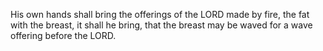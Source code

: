 His own hands shall bring the offerings of the LORD made by fire, the fat with the breast, it shall he bring, that the breast may be waved for a wave offering before the LORD.
